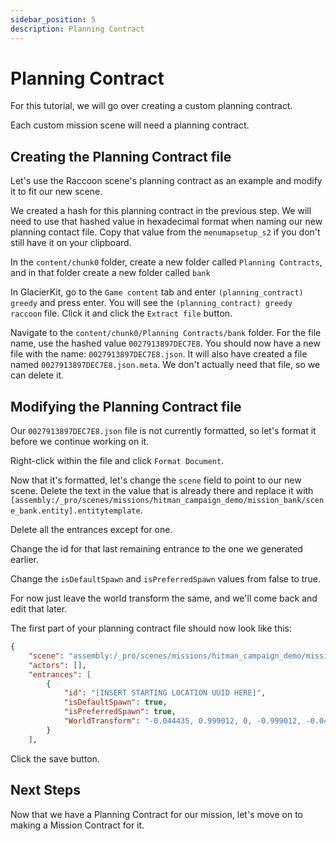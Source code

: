 ```yaml
---
sidebar_position: 5
description: Planning Contract
---
```


# Planning Contract

For this tutorial, we will go over creating a custom planning contract.

Each custom mission scene will need a planning contract.

## Creating the Planning Contract file
Let's use the Raccoon scene's planning contract as an example and modify it to fit our new scene.

We created a hash for this planning contract in the previous step. We will need to use that hashed value in hexadecimal format when naming our new planning contact file. Copy that value from the `menumapsetup_s2` if you don't still have it on your clipboard.

In the `content/chunk0` folder, create a new folder called `Planning Contracts`, and in that folder create a new folder called `bank`

In GlacierKit, go to the `Game content` tab and enter `(planning_contract) greedy` and press enter. You will see the `(planning_contract) greedy raccoon` file. Click it and click the `Extract file` button.

Navigate to the `content/chunk0/Planning Contracts/bank` folder. For the file name, use the hashed value `0027913897DEC7E8`. You should now have a new file with the name: `0027913897DEC7E8.json`. It will also have created a file named `0027913897DEC7E8.json.meta`. We don't actually need that file, so we can delete it. 

## Modifying the Planning Contract file

Our `0027913897DEC7E8.json` file is not currently formatted, so let's format it before we continue working on it.

Right-click within the file and click `Format Document`.

Now that it's formatted, let's change the `scene` field to point to our new scene. Delete the text in the value that is already there and replace it with `[assembly:/_pro/scenes/missions/hitman_campaign_demo/mission_bank/scene_bank.entity].entitytemplate`.

Delete all the entrances except for one.

Change the id for that last remaining entrance to the one we generated earlier.

Change the `isDefaultSpawn` and `isPreferredSpawn` values from false to true.

For now just leave the world transform the same, and we'll come back and edit that later.

The first part of your planning contract file should now look like this:

```json
{
    "scene": "assembly:/_pro/scenes/missions/hitman_campaign_demo/mission_bank/scene_bank.entity",
    "actors": [],
    "entrances": [
        {
            "id": "[INSERT STARTING LOCATION UUID HERE]",
            "isDefaultSpawn": true,
            "isPreferredSpawn": true,
            "WorldTransform": "-0.044435, 0.999012, 0, -0.999012, -0.044435, 0, 0, 0, 1, -53.10691, -23.68412, -1.97"
        }
    ],
```

Click the save button.

## Next Steps
Now that we have a Planning Contract for our mission, let's move on to making a Mission Contract for it.